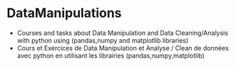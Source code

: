 # DataManipulations
- Courses and tasks about Data Manipulation and Data Cleaning/Analysis  with python using (pandas,numpy and matplotlib libraries)
- Cours et Exercices de Data Manipulation et Analyse / Clean  de données avec python en utilisant les librairies (pandas,numpy,matplotlib)
